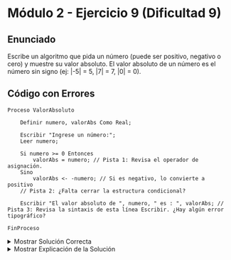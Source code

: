 # Módulo 2 - Ejercicio 9 (Dificultad 9)

## Enunciado
Escribe un algoritmo que pida un número (puede ser positivo, negativo o cero) y muestre su valor absoluto. El valor absoluto de un número es el número sin signo (ej: |-5| = 5, |7| = 7, |0| = 0).

## Código con Errores
```pseudocode
Proceso ValorAbsoluto

    Definir numero, valorAbs Como Real;

    Escribir "Ingrese un número:";
    Leer numero;

    Si numero >= 0 Entonces
        valorAbs = numero; // Pista 1: Revisa el operador de asignación.
    Sino
        valorAbs <- -numero; // Si es negativo, lo convierte a positivo
    // Pista 2: ¿Falta cerrar la estructura condicional?

    Escribir "El valor absoluto de ", numero, " es : ", valorAbs; // Pista 3: Revisa la sintaxis de esta línea Escribir. ¿Hay algún error tipográfico?

FinProceso
```

<details> 
  <summary>Mostrar Solución Correcta</summary> 

## Solución Correcta
```pseudocode
Proceso ValorAbsoluto_Solucion

    Definir numero, valorAbs Como Real;

    Escribir "Ingrese un número:";
    Leer numero;

    Si numero >= 0 Entonces
        valorAbs <- numero; // Corregido: Usar '<-'.
    Sino
        valorAbs <- -numero; // Si es negativo, lo convierte a positivo
    FinSi // Corregido: Añadir 'FinSi'.

    Escribir "El valor absoluto de ", numero, " es: ", valorAbs; // Corregido: Quitar espacio antes de ':'.

FinProceso
```

</details><details>
<summary>Mostrar Explicación de la Solución</summary>

## Explicación de la Solución
1.  En el bloque `Entonces`, se usó `=` en lugar del operador de asignación correcto `<-`.
2.  Faltaba la palabra clave `FinSi` para cerrar la estructura `Si/Sino`.
3.  En la línea `Escribir` final, había un espacio extra antes de los dos puntos (`es : `). Aunque no es un error de ejecución grave, es un error de formato/tipeo. Se corrigió a `es: `.

</details>
